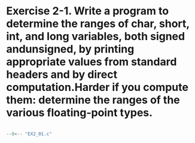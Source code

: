 # Exercise 2-1. Write a program to determine the ranges of char, short, int, and long variables, both signed andunsigned, by printing appropriate values from standard headers and by direct computation.Harder if you compute them: determine the ranges of the various floating-point types.

``` c

--8<-- "EX2_01.c"

```
